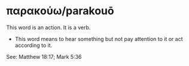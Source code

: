 # παρακούω/parakouō
This word is an action. It is a verb.
* This word means to hear something but not pay attention to it or act according to it.

See: Matthew 18:17; Mark 5:36
